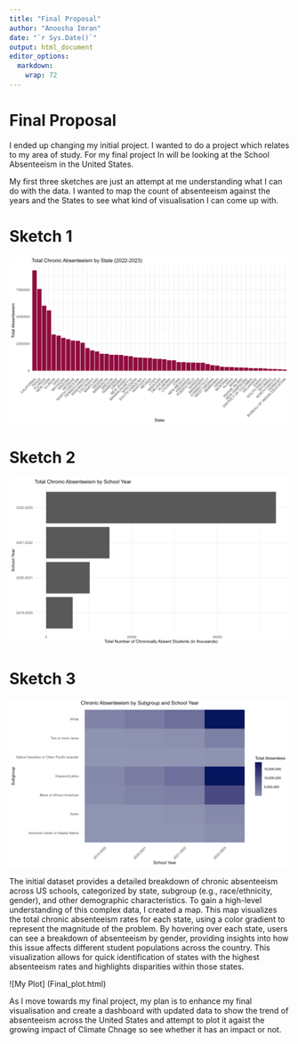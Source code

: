 ```yaml
---
title: "Final Proposal"
author: "Anoosha Imran"
date: "`r Sys.Date()`"
output: html_document
editor_options: 
  markdown: 
    wrap: 72
---
```


# Final Proposal

I ended up changing my initial project. I wanted to do a project which
relates to my area of study. For my final project In will be looking at
the School Absenteeism in the United States.

My first three sketches are just an attempt at me understanding what I
can do with the data. I wanted to map the count of absenteeism against
the years and the States to see what kind of visualisation I can come up
with.

# Sketch 1

![My Plot](Sketch%201.png)

# Sketch 2

![My Plot](Sketch%202.png)

# Sketch 3

![My Plot](Sketch%203.png)

The initial dataset provides a detailed breakdown of chronic absenteeism
across US schools, categorized by state, subgroup (e.g., race/ethnicity,
gender), and other demographic characteristics. To gain a high-level
understanding of this complex data, I created a map. This map visualizes
the total chronic absenteeism rates for each state, using a color
gradient to represent the magnitude of the problem. By hovering over
each state, users can see a breakdown of absenteeism by gender,
providing insights into how this issue affects different student
populations across the country. This visualization allows for quick
identification of states with the highest absenteeism rates and
highlights disparities within those states.

![My Plot] (Final_plot.html)

As I move towards my final project, my plan is to enhance my final
visualisation and create a dashboard with updated data to show the trend
of absenteeism across the United States and attempt to plot it agaist
the growing impact of Climate Chnage so see whether it has an impact or
not.
